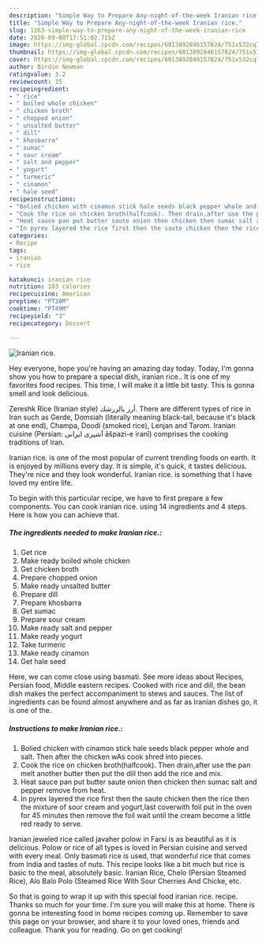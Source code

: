 ```yaml
---
description: "Simple Way to Prepare Any-night-of-the-week Iranian rice."
title: "Simple Way to Prepare Any-night-of-the-week Iranian rice."
slug: 1263-simple-way-to-prepare-any-night-of-the-week-iranian-rice
date: 2020-09-08T17:51:02.715Z
image: https://img-global.cpcdn.com/recipes/6013892846157824/751x532cq70/iranian-rice-recipe-main-photo.jpg
thumbnail: https://img-global.cpcdn.com/recipes/6013892846157824/751x532cq70/iranian-rice-recipe-main-photo.jpg
cover: https://img-global.cpcdn.com/recipes/6013892846157824/751x532cq70/iranian-rice-recipe-main-photo.jpg
author: Birdie Newman
ratingvalue: 3.2
reviewcount: 15
recipeingredient:
- " rice"
- " boiled whole chicken"
- " chicken broth"
- " chopped onion"
- " unsalted butter"
- " dill"
- " khosbarra"
- " sumac"
- " sour cream"
- " salt and pepper"
- " yogurt"
- " turmeric"
- " cinamon"
- " hale seed"
recipeinstructions:
- "Bolied chicken with cinamon stick hale seeds black pepper whole and salt. Then after the chicken wAs cook shred into pieces."
- "Cook the rice on chicken broth(halfcook). Then drain,after use the pan melt another butter then put the dill then add the rice and mix."
- "Heat sauce pan put butter saute onion then chicken then sumac salt and pepper remove from heat."
- "In pyrex layered the rice first then the saute chicken then the rice then the mixture of sour cream and yogurt,last coverwith foil put in the oven for 45 minutes then remove the foil wait until the cream become a little red ready to serve."
categories:
- Recipe
tags:
- iranian
- rice

katakunci: iranian rice 
nutrition: 183 calories
recipecuisine: American
preptime: "PT20M"
cooktime: "PT49M"
recipeyield: "3"
recipecategory: Dessert

---
```



![Iranian rice.](https://img-global.cpcdn.com/recipes/6013892846157824/751x532cq70/iranian-rice-recipe-main-photo.jpg)

Hey everyone, hope you're having an amazing day today. Today, I'm gonna show you how to prepare a special dish, iranian rice.. It is one of my favorites food recipes. This time, I will make it a little bit tasty. This is gonna smell and look delicious.

Zereshk Rice (Iranian style) أرز بالزرشك. There are different types of rice in Iran such as Gerde, Domsiah (literally meaning black-tail, because it&#39;s black at one end), Champa, Doodi (smoked rice), Lenjan and Tarom. Iranian cuisine (Persian: آشپزی ایرانی āšpazi-e iranī) comprises the cooking traditions of Iran.

Iranian rice. is one of the most popular of current trending foods on earth. It is enjoyed by millions every day. It is simple, it's quick, it tastes delicious. They're nice and they look wonderful. Iranian rice. is something that I have loved my entire life.


To begin with this particular recipe, we have to first prepare a few components. You can cook iranian rice. using 14 ingredients and 4 steps. Here is how you can achieve that.

<!--inarticleads1-->

##### The ingredients needed to make Iranian rice.:

1. Get  rice
1. Make ready  boiled whole chicken
1. Get  chicken broth
1. Prepare  chopped onion
1. Make ready  unsalted butter
1. Prepare  dill
1. Prepare  khosbarra
1. Get  sumac
1. Prepare  sour cream
1. Make ready  salt and pepper
1. Make ready  yogurt
1. Take  turmeric
1. Make ready  cinamon
1. Get  hale seed


Here, we can come close using basmati. See more ideas about Recipes, Persian food, Middle eastern recipes. Cooked with rice and dill, the bean dish makes the perfect accompaniment to stews and sauces. The list of ingredients can be found almost anywhere and as far as Iranian dishes go, it is one of the. 

<!--inarticleads2-->

##### Instructions to make Iranian rice.:

1. Bolied chicken with cinamon stick hale seeds black pepper whole and salt. Then after the chicken wAs cook shred into pieces.
1. Cook the rice on chicken broth(halfcook). Then drain,after use the pan melt another butter then put the dill then add the rice and mix.
1. Heat sauce pan put butter saute onion then chicken then sumac salt and pepper remove from heat.
1. In pyrex layered the rice first then the saute chicken then the rice then the mixture of sour cream and yogurt,last coverwith foil put in the oven for 45 minutes then remove the foil wait until the cream become a little red ready to serve.


Iranian jeweled rice called javaher polow in Farsi is as beautiful as it is delicious. Polow or rice of all types is loved in Persian cuisine and served with every meal. Only basmati rice is used, that wonderful rice that comes from India and tastes of nuts. This recipe looks like a bit much but rice is basic to the meal, absolutely basic. Iranian Rice, Chelo (Persian Steamed Rice), Alo Balo Polo (Steamed Rice With Sour Cherries And Chicke, etc. 

So that is going to wrap it up with this special food iranian rice. recipe. Thanks so much for your time. I'm sure you will make this at home. There is gonna be interesting food in home recipes coming up. Remember to save this page on your browser, and share it to your loved ones, friends and colleague. Thank you for reading. Go on get cooking!

